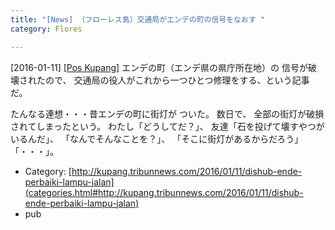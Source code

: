 ```yaml
---
title: "[News] （フローレス島）交通局がエンデの町の信号をなおす "
category: Flores

---
```


[2016-01-11] [[Pos Kupang]](http://kupang.tribunnews.com/2016/01/11/dishub-ende-perbaiki-lampu-jalan)  エンデの町（エンデ県の県庁所在地）の
信号が破壊されたので、
交通局の役人がこれから一つひとつ修理をする、という記事だ。

 たんなる連想・・・昔エンデの町に街灯が
ついた。
数日で、
全部の街灯が破損されてしまったという。
わたし「どうしてだ？」、
友達「石を投げて壊すやつがいるんだ」、
「なんでそんなことを？」、
「そこに街灯があるからだろう」
「・・・」。

- Category: [http://kupang.tribunnews.com/2016/01/11/dishub-ende-perbaiki-lampu-jalan](categories.html#http://kupang.tribunnews.com/2016/01/11/dishub-ende-perbaiki-lampu-jalan)
- pub

